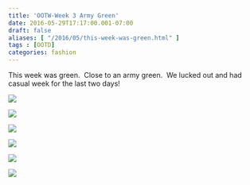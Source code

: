 ```yaml
---
title: 'OOTW-Week 3 Army Green'
date: 2016-05-29T17:17:00.001-07:00
draft: false
aliases: [ "/2016/05/this-week-was-green.html" ]
tags : [OOTD]
categories: fashion
---
```


This week was green.  Close to an army green.  We lucked out and had casual week for the last two days!

[![](https://1.bp.blogspot.com/-pxulO8IXHN0/V0uF_k5Bm1I/AAAAAAAAAmg/oQZ3slIFZlgQU09PyMqUXT9V40vJ1MJQgCLcB/s320/IMG_5941.JPG)](https://1.bp.blogspot.com/-pxulO8IXHN0/V0uF_k5Bm1I/AAAAAAAAAmg/oQZ3slIFZlgQU09PyMqUXT9V40vJ1MJQgCLcB/s1600/IMG_5941.JPG)

  

[![](https://1.bp.blogspot.com/-Hk9_ksz5t1Y/V0uGN3OrcuI/AAAAAAAAAmk/Nx3KPpoYC7M9wOpQTMj5xS5Q8gVZ_GtkwCLcB/s320/P1030955.JPG)](https://1.bp.blogspot.com/-Hk9_ksz5t1Y/V0uGN3OrcuI/AAAAAAAAAmk/Nx3KPpoYC7M9wOpQTMj5xS5Q8gVZ_GtkwCLcB/s1600/P1030955.JPG)

  

[![](https://3.bp.blogspot.com/--wYSGArvZLs/V0uGSLvTmaI/AAAAAAAAAmo/ggLC9lCBMrkfkYhHpsFLmy78elHn45kQQCLcB/s320/P1030961.JPG)](https://3.bp.blogspot.com/--wYSGArvZLs/V0uGSLvTmaI/AAAAAAAAAmo/ggLC9lCBMrkfkYhHpsFLmy78elHn45kQQCLcB/s1600/P1030961.JPG)

  

[![](https://2.bp.blogspot.com/-QrA1WJTfjfM/V0uGSi4EoBI/AAAAAAAAAms/y9O7rTFyNVosXZ7vHR27tyEH4h1GTQHpQCLcB/s320/P1030962.JPG)](https://2.bp.blogspot.com/-QrA1WJTfjfM/V0uGSi4EoBI/AAAAAAAAAms/y9O7rTFyNVosXZ7vHR27tyEH4h1GTQHpQCLcB/s1600/P1030962.JPG)

  

[![](https://2.bp.blogspot.com/-SH3_Ca31fwg/V0uGSobXJSI/AAAAAAAAAmw/JsJZgpgd-4Ap_gJyioEcxBtXzAY_Vs1fgCLcB/s320/P1030964.JPG)](https://2.bp.blogspot.com/-SH3_Ca31fwg/V0uGSobXJSI/AAAAAAAAAmw/JsJZgpgd-4Ap_gJyioEcxBtXzAY_Vs1fgCLcB/s1600/P1030964.JPG)

  

[![](https://3.bp.blogspot.com/-B2m0nxL5zhw/V0uGUsqMAXI/AAAAAAAAAm0/HyzZOGjkbo4sLDAJ-X_d5fpAM6n5BSZtACLcB/s320/P1030965.JPG)](https://3.bp.blogspot.com/-B2m0nxL5zhw/V0uGUsqMAXI/AAAAAAAAAm0/HyzZOGjkbo4sLDAJ-X_d5fpAM6n5BSZtACLcB/s1600/P1030965.JPG)